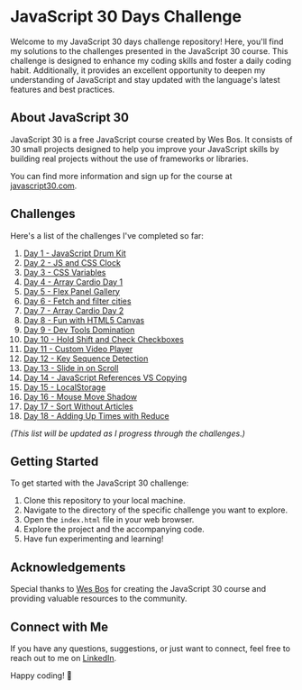 # JavaScript 30 Days Challenge

Welcome to my JavaScript 30 days challenge repository! Here, you'll find my solutions to the challenges presented in the JavaScript 30 course. This challenge is designed to enhance my coding skills and foster a daily coding habit. Additionally, it provides an excellent opportunity to deepen my understanding of JavaScript and stay updated with the language's latest features and best practices.

## About JavaScript 30

JavaScript 30 is a free JavaScript course created by Wes Bos. It consists of 30 small projects designed to help you improve your JavaScript skills by building real projects without the use of frameworks or libraries.

You can find more information and sign up for the course at [javascript30.com](https://javascript30.com/).

## Challenges

Here's a list of the challenges I've completed so far:

1. [Day 1 - JavaScript Drum Kit](Day1-DrumKit/)
2. [Day 2 - JS and CSS Clock](Day2/)
3. [Day 3 - CSS Variables](Day3/)
4. [Day 4 - Array Cardio Day 1](Day4/)
5. [Day 5 - Flex Panel Gallery](Day5/)
6. [Day 6 - Fetch and filter cities](Day6/)
7. [Day 7 - Array Cardio Day 2](Day7/)
8. [Day 8 - Fun with HTML5 Canvas](Day8/)
9. [Day 9 - Dev Tools Domination](Day9/)
10. [Day 10 - Hold Shift and Check Checkboxes](Day10/)
11. [Day 11 - Custom Video Player](Day11/)
12. [Day 12 - Key Sequence Detection](Day12/)
13. [Day 13 - Slide in on Scroll](Day13/)
14. [Day 14 - JavaScript References VS Copying](Day14/)
15. [Day 15 - LocalStorage](Day15/)
16. [Day 16 - Mouse Move Shadow](Day16/)
17. [Day 17 - Sort Without Articles](Day17/)
18. [Day 18 - Adding Up Times with Reduce](Day18/)

_(This list will be updated as I progress through the challenges.)_

## Getting Started

To get started with the JavaScript 30 challenge:

1. Clone this repository to your local machine.
2. Navigate to the directory of the specific challenge you want to explore.
3. Open the `index.html` file in your web browser.
4. Explore the project and the accompanying code.
5. Have fun experimenting and learning!

## Acknowledgements

Special thanks to [Wes Bos](https://wesbos.com/) for creating the JavaScript 30 course and providing valuable resources to the community.

## Connect with Me

If you have any questions, suggestions, or just want to connect, feel free to reach out to me on [LinkedIn](https://www.linkedin.com/in/kim-bergstroem/).

Happy coding! 🚀
